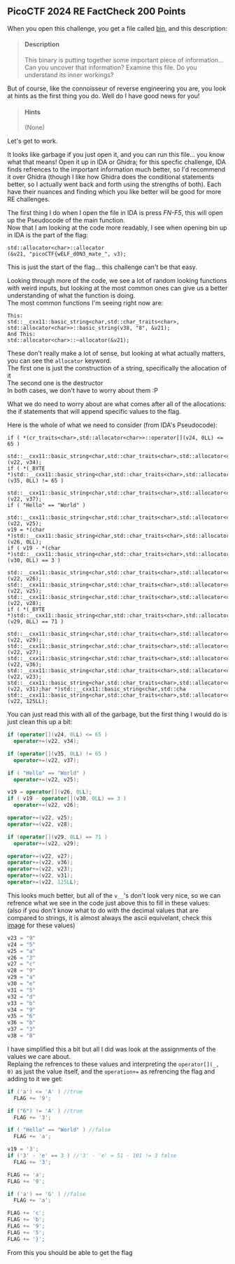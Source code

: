 ## PicoCTF 2024 RE FactCheck 200 Points

When you open this challenge, you get a file called [bin](bin), and this description:

> #### Description
>This binary is putting together some important piece of information... Can you uncover that information? Examine this file. Do you understand its inner workings?

But of course, like the connoisseur of reverse engineering you are, you look at hints as the first thing you do. Well do I have good news for you!

> #### Hints
>(None)

Let's get to work.

It looks like garbage if you just open it, and you can run this file... you know what that means! Open it up in IDA or Ghidra; for this specfic challenge, IDA finds refrences to the important information much better, so I'd recommend it over Ghidra (though I like how Ghidra does the conditional statements better, so I actually went back and forth using the strengths of both). Each have their nuances and finding which you like better will be good for more RE challenges.

The first thing I do when I open the file in IDA is press *FN-F5*, this will open up the Pseudocode of the main function.\
Now that I am looking at the code more readably, I see when opening bin up in IDA is the part of the flag:

```
std::allocator<char>::allocator
(&v21, "picoCTF{wELF_d0N3_mate_", v3);
```

This is just the start of the flag... this challenge can't be that easy.

Looking through more of the code, we see a lot of random looking functions with weird inputs, but looking at the most common ones can give us a better understanding of what the function is doing.\
The most common functions I'm seeing right now are:

```
This:
std::__cxx11::basic_string<char,std::char_traits<char>,
std::allocator<char>>::basic_string(v38, "8", &v21);
And This:
std::allocator<char>::~allocator(&v21);
```

These don't really make a lot of sense, but looking at what actually matters, you can see the `allocator` keyword. \
The first one is just the construction of a string, specifically the allocation of it\
The second one is the destructor\
In both cases, we don't have to worry about them :P

What we do need to worry about are what comes after all of the allocations: the if statements that will append specific values to the flag.

Here is the whole of what we need to consider (from IDA's Pseudocode):

```
if ( *(cr_traits<char>,std::allocator<char>>::operator[](v24, 0LL) <= 65 )
  std::__cxx11::basic_string<char,std::char_traits<char>,std::allocator<char>>::operator+=(v22, v34);
if ( *(_BYTE *)std::__cxx11::basic_string<char,std::char_traits<char>,std::allocator<char>>::operator[](v35, 0LL) != 65 )
  std::__cxx11::basic_string<char,std::char_traits<char>,std::allocator<char>>::operator+=(v22, v37);
if ( "Hello" == "World" )
  std::__cxx11::basic_string<char,std::char_traits<char>,std::allocator<char>>::operator+=(v22, v25);
v19 = *(char *)std::__cxx11::basic_string<char,std::char_traits<char>,std::allocator<char>>::operator[](v26, 0LL);
if ( v19 - *(char *)std::__cxx11::basic_string<char,std::char_traits<char>,std::allocator<char>>::operator[](v30, 0LL) == 3 )
  std::__cxx11::basic_string<char,std::char_traits<char>,std::allocator<char>>::operator+=(v22, v26);
std::__cxx11::basic_string<char,std::char_traits<char>,std::allocator<char>>::operator+=(v22, v25);
std::__cxx11::basic_string<char,std::char_traits<char>,std::allocator<char>>::operator+=(v22, v28);
if ( *(_BYTE *)std::__cxx11::basic_string<char,std::char_traits<char>,std::allocator<char>>::operator[](v29, 0LL) == 71 )
  std::__cxx11::basic_string<char,std::char_traits<char>,std::allocator<char>>::operator+=(v22, v29);
std::__cxx11::basic_string<char,std::char_traits<char>,std::allocator<char>>::operator+=(v22, v27);
std::__cxx11::basic_string<char,std::char_traits<char>,std::allocator<char>>::operator+=(v22, v36);
std::__cxx11::basic_string<char,std::char_traits<char>,std::allocator<char>>::operator+=(v22, v23);
std::__cxx11::basic_string<char,std::char_traits<char>,std::allocator<char>>::operator+=(v22, v31);har *)std::__cxx11::basic_string<char,std::cha
std::__cxx11::basic_string<char,std::char_traits<char>,std::allocator<char>>::operator+=(v22, 125LL);
```

You can just read this with all of the garbage, but the first thing I would do is just clean this up a bit:

```c#
if (operator[](v24, 0LL) <= 65 )
  operator+=(v22, v34);

if (operator[](v35, 0LL) != 65 )
  operator+=(v22, v37);

if ( "Hello" == "World" )
  operator+=(v22, v25);

v19 = operator[](v26, 0LL);
if ( v19 - operator[](v30, 0LL) == 3 )
  operator+=(v22, v26);

operator+=(v22, v25);
operator+=(v22, v28);

if (operator[](v29, 0LL) == 71 )
  operator+=(v22, v29);

operator+=(v22, v27);
operator+=(v22, v36);
operator+=(v22, v23);
operator+=(v22, v31);
operator+=(v22, 125LL);
```

This looks much better, but all of the `v__`'s don't look very nice, so we can refrence what we see in the code just above this to fill in these values:\
 (also if you don't know what to do with the decimal values that are compared to strings, it is almost always the ascii equivelant, check this [image](ASCII-Table.png) for these values)

```c#
v23 = "9"
v24 = "5"
v25 = "a"
v26 = "3"
v27 = "c"
v28 = "9"
v29 = "a"
v30 = "e"
v31 = "5"
v32 = "d"
v33 = "b"
v34 = "9"
v35 = "6"
v36 = "b"
v37 = "3"
v38 = "8"
```

I have simplified this a bit but all I did was look at the assignments of the values we care about.
\
Replaing the refrences to these values and interpreting the `operator[](_, 0)` as just the value itself, and the `operation+=` as refrencing the flag and adding to it we get:
<!-- erl delphi -->
``` c#
if ('a') <= 'A' ) //true
  FLAG += '9';

if ("6") != 'A' ) //true
  FLAG += '3';

if ( "Hello" == "World" ) //false
  FLAG += 'a';

v19 = '3';
if ('3' - 'e' == 3 ) //'3' - 'e' = 51 - 101 != 3 false
  FLAG += '3';

FLAG += 'a';
FLAG += '9';

if ('a') == 'G' ) //false
  FLAG += 'a';

FLAG += 'c';
FLAG += 'b';
FLAG += '9';
FLAG += '5';
FLAG += '}';
```

From this you should be able to get the flag

<!-- picoCTF{wELF_d0N3_mate_93a9cb95} -->